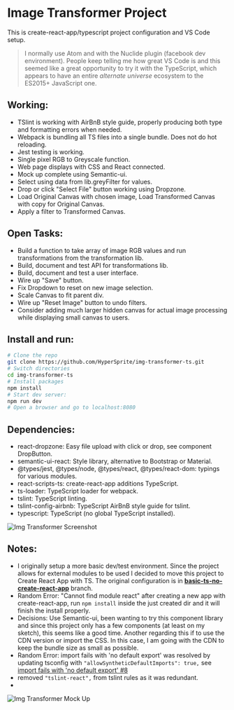 # Image Transformer Project

This is create-react-app/typescript project configuration and VS Code setup.

> I normally use Atom and with the Nuclide plugin (facebook dev environment). People keep telling me how great VS Code is and this seemed like a great opportunity to try it with the TypeScript, which appears to have an entire *alternate universe* ecosystem to the ES2015+ JavaScript one.

## Working:

* TSlint is working with AirBnB style guide, properly producing both type and formatting errors when needed.
* Webpack is bundling all TS files into a single bundle. Does not do hot reloading.
* Jest testing is working.
* Single pixel RGB to Greyscale function.
* Web page displays with CSS and React connected.
* Mock up complete using Semantic-ui.
* Select using data from lib.greyFilter for values.
* Drop or click "Select File" button working using Dropzone.
* Load Original Canvas with chosen image, Load Transformed Canvas with copy for Original Canvas.
* Apply a filter to Transformed Canvas.

## Open Tasks:

* Build a function to take array of image RGB values and run transformations from the transformation lib.
* Build, document and test API for transformations lib.
* Build, document and test a user interface.
* Wire up "Save" button.
* Fix Dropdown to reset on new image selection.
* Scale Canvas to fit parent div.
* Wire up "Reset Image" button to undo filters.
* Consider adding much larger hidden canvas for actual image processing while displaying small canvas to users.  

## Install and run:

```bash
# Clone the repo
git clone https://github.com/HyperSprite/img-transformer-ts.git
# Switch directories
cd img-transformer-ts
# Install packages
npm install
# Start dev server:
npm run dev
# Open a browser and go to localhost:8080
```

## Dependencies:

* react-dropzone: Easy file upload with click or drop, see component DropButton.
* semantic-ui-react: Style library, alternative to Bootstrap or Material.
* @types/jest, @types/node, @types/react, @types/react-dom: typings for various modules.
* react-scripts-ts: create-react-app additions TypeScript.
* ts-loader: TypeScript loader for webpack.
* tslint: TypeScript linting.
* tslint-config-airbnb: TypeScript AirBnB style guide for tslint.
* typescript: TypeScript (no global TypeScript installed).

![Img Transformer Screenshot](https://raw.githubusercontent.com/HyperSprite/img-transformer-ts/master/public/assets/img-transformer-in-action.png)

## Notes:

* I originally setup a more basic dev/test environment. Since the project allows for external modules to be used I decided to move this project to Create React App with TS. The original configuration is in [**basic-ts-no-create-react-app**](https://github.com/HyperSprite/img-transformer-ts/tree/basic-ts-no-create-react-app) branch.
* Random Error: "Cannot find module react" after creating a new app with create-react-app, run ```npm install``` inside the just created dir and it will finish the install properly.
* Decisions: Use Semantic-ui, been wanting to try this component library and since this project only has a few components (at least on my sketch), this seems like a good time. Another regarding this if to use the CDN version or import the CSS. In this case, I am going with the CDN to keep the bundle size as small as possible.
* Random Error: import fails with 'no default export' was resolved by updating tsconfig with ```"allowSyntheticDefaultImports": true,``` see [import fails with 'no default export' #8](https://github.com/Microsoft/TypeScript-React-Starter/issues/8)
* removed ```"tslint-react",``` from tslint rules as it was redundant.
*

![Img Transformer Mock Up](https://raw.githubusercontent.com/HyperSprite/img-transformer-ts/master/public/assets/img-transformer-mockup.png)
